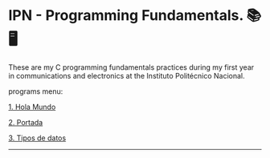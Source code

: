 # IPN - Programming Fundamentals. 📚 🖥️
These are my C programming fundamentals practices during my first year in communications and electronics at the Instituto Politécnico Nacional.

programs menu:

[1. Hola Mundo](https://github.com/Additrejo/IPN-Programming-Fundamentals/blob/main/1.Hola%20mundo.c)

[2. Portada](https://github.com/Additrejo/IPN-Programming-Fundamentals/blob/main/2.Portada.cpp)

[3. Tipos de datos](https://github.com/Additrejo/IPN-Programming-Fundamentals/blob/main/3.Tipos%20de%20datos.c)


---
